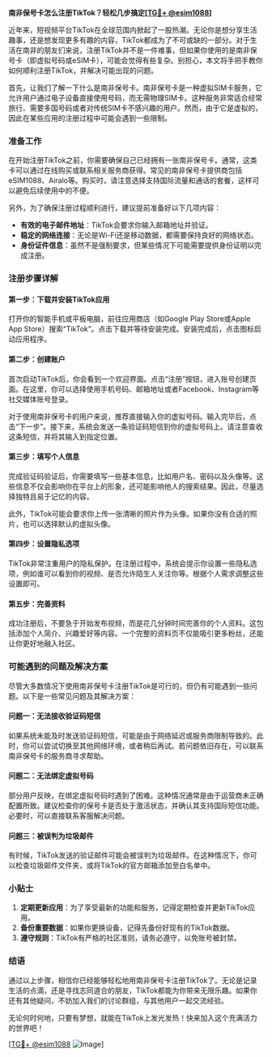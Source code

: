 **南非保号卡怎么注册TikTok？轻松几步搞定[[TG💪+ @esim1088](https://t.me/s/esim1088)]**

近年来，短视频平台TikTok在全球范围内掀起了一股热潮。无论你是想分享生活趣事，还是想发现更多有趣的内容，TikTok都成为了不可或缺的一部分。对于生活在南非的朋友们来说，注册TikTok并不是一件难事，但如果你使用的是南非保号卡（即虚拟号码或eSIM卡），可能会觉得有些复杂。别担心，本文将手把手教你如何顺利注册TikTok，并解决可能出现的问题。

首先，让我们了解一下什么是南非保号卡。南非保号卡是一种虚拟SIM卡服务，它允许用户通过电子设备直接使用号码，而无需物理SIM卡。这种服务非常适合经常旅行、需要多国号码或者对传统SIM卡不感兴趣的用户。然而，由于它是虚拟的，因此在某些应用的注册过程中可能会遇到一些限制。

### 准备工作

在开始注册TikTok之前，你需要确保自己已经拥有一张南非保号卡。通常，这类卡可以通过在线购买或联系相关服务商获得。常见的南非保号卡提供商包括eSIM1088、Airalo等。购买时，请注意选择支持国际流量和通话的套餐，这样可以避免后续使用中的不便。

另外，为了确保注册过程顺利进行，建议提前准备好以下几项内容：
- **有效的电子邮件地址**：TikTok会要求你输入邮箱地址并验证。
- **稳定的网络连接**：无论是Wi-Fi还是移动数据，都需要保持良好的网络状态。
- **身份证件信息**：虽然不是强制要求，但某些情况下可能需要提供身份证明以完成注册。

### 注册步骤详解

#### 第一步：下载并安装TikTok应用

打开你的智能手机或平板电脑，前往应用商店（如Google Play Store或Apple App Store）搜索“TikTok”。点击下载并等待安装完成。安装完成后，点击图标启动应用程序。

#### 第二步：创建账户

首次启动TikTok后，你会看到一个欢迎界面。点击“注册”按钮，进入账号创建页面。在这里，你可以选择使用手机号码、邮箱地址或者Facebook、Instagram等社交媒体账号登录。

对于使用南非保号卡的用户来说，推荐直接输入你的虚拟号码。输入完毕后，点击“下一步”。接下来，系统会发送一条验证码短信到你的虚拟号码上。请注意查收这条短信，并将其输入到指定位置。

#### 第三步：填写个人信息

完成验证码验证后，你需要填写一些基本信息，比如用户名、密码以及头像等。这些信息不仅会影响你在平台上的形象，还可能影响他人的搜索结果。因此，尽量选择独特且易于记忆的内容。

此外，TikTok可能会要求你上传一张清晰的照片作为头像。如果你没有合适的照片，也可以选择默认的虚拟头像。

#### 第四步：设置隐私选项

TikTok非常注重用户的隐私保护。在注册过程中，系统会提示你设置一些隐私选项，例如谁可以看到你的视频、是否允许陌生人关注你等。根据个人需求调整这些设置即可。

#### 第五步：完善资料

成功注册后，不要急于开始发布视频，而是花几分钟时间完善你的个人资料。这包括添加个人简介、兴趣爱好等内容。一个完整的资料页不仅能吸引更多粉丝，还能让你更好地融入社区。

### 可能遇到的问题及解决方案

尽管大多数情况下使用南非保号卡注册TikTok是可行的，但仍有可能遇到一些问题。以下是一些常见问题及其解决方案：

#### 问题一：无法接收验证码短信

如果系统未能及时发送验证码短信，可能是由于网络延迟或服务商限制导致的。此时，你可以尝试切换至其他网络环境，或者稍后再试。若问题依旧存在，可以联系南非保号卡的服务商寻求帮助。

#### 问题二：无法绑定虚拟号码

部分用户反映，在绑定虚拟号码时遇到了困难。这种情况通常是由于运营商未正确配置所致。建议检查你的保号卡是否处于激活状态，并确认其支持国际短信功能。必要时，可以直接联系客服解决问题。

#### 问题三：被误判为垃圾邮件

有时候，TikTok发送的验证邮件可能会被误判为垃圾邮件。在这种情况下，你可以检查垃圾邮件文件夹，或将TikTok的官方邮箱添加至白名单中。

### 小贴士

1. **定期更新应用**：为了享受最新的功能和服务，记得定期检查并更新TikTok应用。
2. **备份重要数据**：如果你更换设备，记得先备份好现有的TikTok数据。
3. **遵守规则**：TikTok有严格的社区准则，请务必遵守，以免账号被封禁。

### 结语

通过以上步骤，相信你已经能够轻松地用南非保号卡注册TikTok了。无论是记录生活的点滴，还是寻找志同道合的朋友，TikTok都能为你带来无限乐趣。如果你还有其他疑问，不妨加入我们的讨论群组，与其他用户一起交流经验。

无论何时何地，只要有梦想，就能在TikTok上发光发热！快来加入这个充满活力的世界吧！

[[TG💪+ @esim1088](https://t.me/s/esim1088) ![Image](https://i.postimg.cc/4NQfJmqS/Snipaste-2025-05-13-00-14-12.png)]